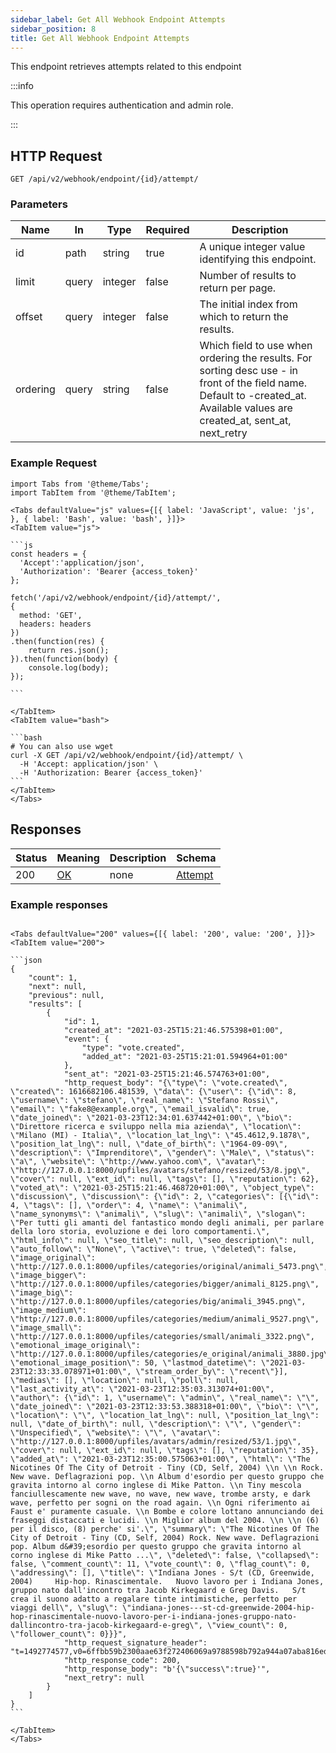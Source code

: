 ```yaml
---
sidebar_label: Get All Webhook Endpoint Attempts
sidebar_position: 8
title: Get All Webhook Endpoint Attempts
---
```


This endpoint retrieves attempts related to this endpoint

:::info

This operation requires authentication and admin role.

:::

## HTTP Request

`GET /api/v2/webhook/endpoint/{id}/attempt/`

### Parameters

|Name|In|Type|Required|Description|
|---|---|---|---|---|
|id|path|string|true|A unique integer value identifying this endpoint.|
|limit|query|integer|false|Number of results to return per page.|
|offset|query|integer|false|The initial index from which to return the results.|
|ordering|query|string|false|Which field to use when ordering the results. For sorting desc use - in front of the field name. Default to -created_at. Available values are created_at, sent_at, next_retry|

### Example Request

````mdx-code-block
import Tabs from '@theme/Tabs';
import TabItem from '@theme/TabItem';

<Tabs defaultValue="js" values={[{ label: 'JavaScript', value: 'js', }, { label: 'Bash', value: 'bash', }]}>
<TabItem value="js">

```js
const headers = {
  'Accept':'application/json',
  'Authorization': 'Bearer {access_token}'
};

fetch('/api/v2/webhook/endpoint/{id}/attempt/',
{
  method: 'GET',
  headers: headers
})
.then(function(res) {
    return res.json();
}).then(function(body) {
    console.log(body);
});

```

</TabItem>
<TabItem value="bash">

```bash
# You can also use wget
curl -X GET /api/v2/webhook/endpoint/{id}/attempt/ \
  -H 'Accept: application/json' \
  -H 'Authorization: Bearer {access_token}'
```
</TabItem>
</Tabs>
````

## Responses

|Status|Meaning|Description|Schema|
|---|---|---|---|
|200|[OK](https://tools.ietf.org/html/rfc7231#section-6.3.1)|none|[Attempt](/docs/apireference/v2/schemas/attempt)|

### Example responses


````mdx-code-block

<Tabs defaultValue="200" values={[{ label: '200', value: '200', }]}>
<TabItem value="200">

```json
{
    "count": 1,
    "next": null,
    "previous": null,
    "results": [
        {
            "id": 1,
            "created_at": "2021-03-25T15:21:46.575398+01:00",
            "event": {
                "type": "vote.created",
                "added_at": "2021-03-25T15:21:01.594964+01:00"
            },
            "sent_at": "2021-03-25T15:21:46.574763+01:00",
            "http_request_body": "{\"type\": \"vote.created\", \"created\": 1616682106.481539, \"data\": {\"user\": {\"id\": 8, \"username\": \"stefano\", \"real_name\": \"Stefano Rossi\", \"email\": \"fake8@example.org\", \"email_isvalid\": true, \"date_joined\": \"2021-03-23T12:34:01.637442+01:00\", \"bio\": \"Direttore ricerca e sviluppo nella mia azienda\", \"location\": \"Milano (MI) - Italia\", \"location_lat_lng\": \"45.4612,9.1878\", \"position_lat_lng\": null, \"date_of_birth\": \"1964-09-09\", \"description\": \"Imprenditore\", \"gender\": \"Male\", \"status\": \"a\", \"website\": \"http://www.yahoo.com\", \"avatar\": \"http://127.0.0.1:8000/upfiles/avatars/stefano/resized/53/8.jpg\", \"cover\": null, \"ext_id\": null, \"tags\": [], \"reputation\": 62}, \"voted_at\": \"2021-03-25T15:21:46.468720+01:00\", \"object_type\": \"discussion\", \"discussion\": {\"id\": 2, \"categories\": [{\"id\": 4, \"tags\": [], \"order\": 4, \"name\": \"animali\", \"name_synonyms\": \"animali\", \"slug\": \"animali\", \"slogan\": \"Per tutti gli amanti del fantastico mondo degli animali, per parlare della loro storia, evoluzione e dei loro comportamenti.\", \"html_info\": null, \"seo_title\": null, \"seo_description\": null, \"auto_follow\": \"None\", \"active\": true, \"deleted\": false, \"image_original\": \"http://127.0.0.1:8000/upfiles/categories/original/animali_5473.png\", \"image_bigger\": \"http://127.0.0.1:8000/upfiles/categories/bigger/animali_8125.png\", \"image_big\": \"http://127.0.0.1:8000/upfiles/categories/big/animali_3945.png\", \"image_medium\": \"http://127.0.0.1:8000/upfiles/categories/medium/animali_9527.png\", \"image_small\": \"http://127.0.0.1:8000/upfiles/categories/small/animali_3322.png\", \"emotional_image_original\": \"http://127.0.0.1:8000/upfiles/categories/e_original/animali_3880.jpg\", \"emotional_image_position\": 50, \"lastmod_datetime\": \"2021-03-23T12:33:33.078971+01:00\", \"stream_order_by\": \"recent\"}], \"medias\": [], \"location\": null, \"poll\": null, \"last_activity_at\": \"2021-03-23T12:35:03.313074+01:00\", \"author\": {\"id\": 1, \"username\": \"admin\", \"real_name\": \"\", \"date_joined\": \"2021-03-23T12:33:53.388318+01:00\", \"bio\": \"\", \"location\": \"\", \"location_lat_lng\": null, \"position_lat_lng\": null, \"date_of_birth\": null, \"description\": \"\", \"gender\": \"Unspecified\", \"website\": \"\", \"avatar\": \"http://127.0.0.1:8000/upfiles/avatars/admin/resized/53/1.jpg\", \"cover\": null, \"ext_id\": null, \"tags\": [], \"reputation\": 35}, \"added_at\": \"2021-03-23T12:35:00.575063+01:00\", \"html\": \"The Nicotines Of The City of Detroit - Tiny (CD, Self, 2004) \\n \\n Rock. New wave. Deflagrazioni pop. \\n Album d'esordio per questo gruppo che gravita intorno al corno inglese di Mike Patton. \\n Tiny mescola fanciullescamente new wave, no wave, new wave, trombe arsty, e dark wave, perfetto per sogni on the road again. \\n Ogni riferimento ai Faust e' puramente casuale. \\n Bombe e colore lottano annunciando dei fraseggi distaccati e lucidi. \\n Miglior album del 2004. \\n \\n (6) per il disco, (8) perche' si'.\", \"summary\": \"The Nicotines Of The City of Detroit - Tiny (CD, Self, 2004) Rock. New wave. Deflagrazioni pop. Album d&#39;esordio per questo gruppo che gravita intorno al corno inglese di Mike Patto ...\", \"deleted\": false, \"collapsed\": false, \"comment_count\": 11, \"vote_count\": 0, \"flag_count\": 0, \"addressing\": [], \"title\": \"Indiana Jones - S/t (CD, Greenwide, 2004)     Hip-hop. Rinascimentale.   Nuovo lavoro per i Indiana Jones, gruppo nato dall'incontro tra Jacob Kirkegaard e Greg Davis.   S/t crea il suono adatto a regalare tinte intimistiche, perfetto per viaggi dell\", \"slug\": \"indiana-jones---st-cd-greenwide-2004-hip-hop-rinascimentale-nuovo-lavoro-per-i-indiana-jones-gruppo-nato-dallincontro-tra-jacob-kirkegaard-e-greg\", \"view_count\": 0, \"follower_count\": 0}}}",
            "http_request_signature_header": "t=1492774577,v0=6ffbb59b2300aae63f272406069a9788598b792a944a07aba816edb039989a39",
            "http_response_code": 200,
            "http_response_body": "b'{\"success\":true}'",
            "next_retry": null
        }
    ]
}
```

</TabItem>
</Tabs>
````




